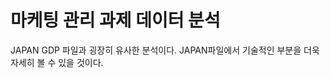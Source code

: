 <h1>마케팅 관리 과제 데이터 분석</h1>

<p> JAPAN GDP 파일과 굉장히 유사한 분석이다. JAPAN파일에서 기술적인 부분을 더욱 자세히 볼 수 있을 것이다.</p>
